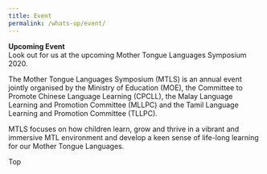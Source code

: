 ```yaml
---
title: Event
permalink: /whats-up/event/
---
```

   <div><p><strong>Upcoming Event<br/></strong>
     Look out for us at the upcoming Mother Tongue Languages Symposium 2020.</p></div>
 <div><p>The Mother Tongue Languages Symposium (MTLS) is an annual event jointly organised by the Ministry of Education (MOE), the Committee to Promote Chinese Language Learning (CPCLL), the Malay Language Learning and Promotion Committee (MLLPC) and the Tamil Language Learning and Promotion Committee (TLLPC).
</p></div>
  <div><p>MTLS focuses on how children learn, grow and thrive in a vibrant and immersive MTL environment and develop a keen sense of life-long learning for our Mother Tongue Languages.</p></div>
<div class="btntop"><a href="#top" style="text-decoration:none;">Top</a></div>

